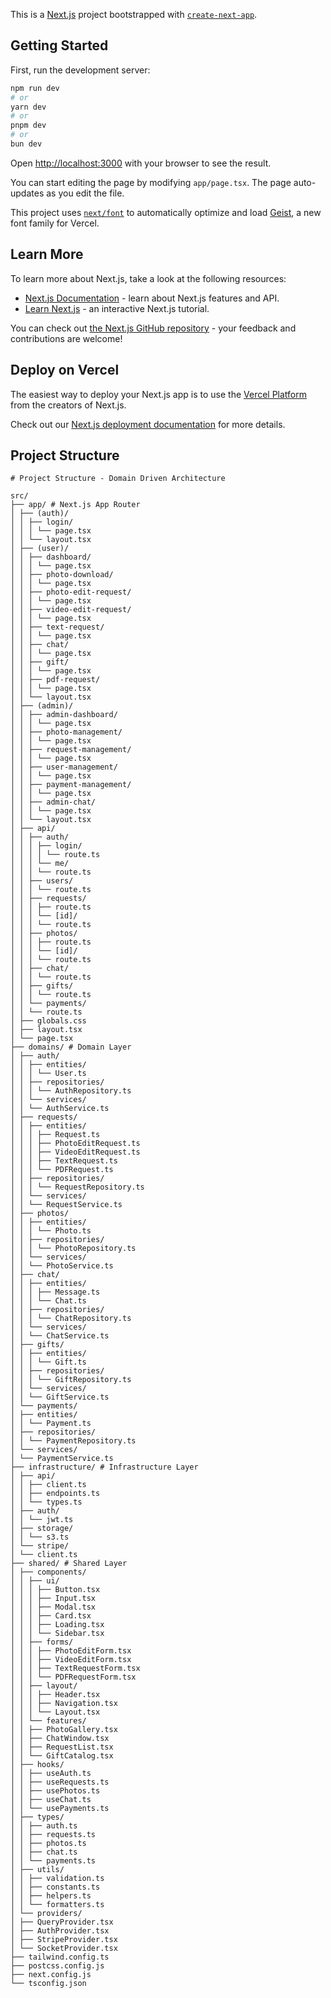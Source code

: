 This is a [Next.js](https://nextjs.org) project bootstrapped with [`create-next-app`](https://nextjs.org/docs/app/api-reference/cli/create-next-app).

## Getting Started

First, run the development server:

```bash
npm run dev
# or
yarn dev
# or
pnpm dev
# or
bun dev
```

Open [http://localhost:3000](http://localhost:3000) with your browser to see the result.

You can start editing the page by modifying `app/page.tsx`. The page auto-updates as you edit the file.

This project uses [`next/font`](https://nextjs.org/docs/app/building-your-application/optimizing/fonts) to automatically optimize and load [Geist](https://vercel.com/font), a new font family for Vercel.

## Learn More

To learn more about Next.js, take a look at the following resources:

- [Next.js Documentation](https://nextjs.org/docs) - learn about Next.js features and API.
- [Learn Next.js](https://nextjs.org/learn) - an interactive Next.js tutorial.

You can check out [the Next.js GitHub repository](https://github.com/vercel/next.js) - your feedback and contributions are welcome!

## Deploy on Vercel

The easiest way to deploy your Next.js app is to use the [Vercel Platform](https://vercel.com/new?utm_medium=default-template&filter=next.js&utm_source=create-next-app&utm_campaign=create-next-app-readme) from the creators of Next.js.

Check out our [Next.js deployment documentation](https://nextjs.org/docs/app/building-your-application/deploying) for more details.

## Project Structure

```
# Project Structure - Domain Driven Architecture

```

```
src/
├── app/ # Next.js App Router
│ ├── (auth)/
│ │ ├── login/
│ │ │ └── page.tsx
│ │ └── layout.tsx
│ ├── (user)/
│ │ ├── dashboard/
│ │ │ └── page.tsx
│ │ ├── photo-download/
│ │ │ └── page.tsx
│ │ ├── photo-edit-request/
│ │ │ └── page.tsx
│ │ ├── video-edit-request/
│ │ │ └── page.tsx
│ │ ├── text-request/
│ │ │ └── page.tsx
│ │ ├── chat/
│ │ │ └── page.tsx
│ │ ├── gift/
│ │ │ └── page.tsx
│ │ ├── pdf-request/
│ │ │ └── page.tsx
│ │ └── layout.tsx
│ ├── (admin)/
│ │ ├── admin-dashboard/
│ │ │ └── page.tsx
│ │ ├── photo-management/
│ │ │ └── page.tsx
│ │ ├── request-management/
│ │ │ └── page.tsx
│ │ ├── user-management/
│ │ │ └── page.tsx
│ │ ├── payment-management/
│ │ │ └── page.tsx
│ │ ├── admin-chat/
│ │ │ └── page.tsx
│ │ └── layout.tsx
│ ├── api/
│ │ ├── auth/
│ │ │ ├── login/
│ │ │ │ └── route.ts
│ │ │ └── me/
│ │ │ └── route.ts
│ │ ├── users/
│ │ │ └── route.ts
│ │ ├── requests/
│ │ │ ├── route.ts
│ │ │ └── [id]/
│ │ │ └── route.ts
│ │ ├── photos/
│ │ │ ├── route.ts
│ │ │ └── [id]/
│ │ │ └── route.ts
│ │ ├── chat/
│ │ │ └── route.ts
│ │ ├── gifts/
│ │ │ └── route.ts
│ │ └── payments/
│ │ └── route.ts
│ ├── globals.css
│ ├── layout.tsx
│ └── page.tsx
├── domains/ # Domain Layer
│ ├── auth/
│ │ ├── entities/
│ │ │ └── User.ts
│ │ ├── repositories/
│ │ │ └── AuthRepository.ts
│ │ └── services/
│ │ └── AuthService.ts
│ ├── requests/
│ │ ├── entities/
│ │ │ ├── Request.ts
│ │ │ ├── PhotoEditRequest.ts
│ │ │ ├── VideoEditRequest.ts
│ │ │ ├── TextRequest.ts
│ │ │ └── PDFRequest.ts
│ │ ├── repositories/
│ │ │ └── RequestRepository.ts
│ │ └── services/
│ │ └── RequestService.ts
│ ├── photos/
│ │ ├── entities/
│ │ │ └── Photo.ts
│ │ ├── repositories/
│ │ │ └── PhotoRepository.ts
│ │ └── services/
│ │ └── PhotoService.ts
│ ├── chat/
│ │ ├── entities/
│ │ │ ├── Message.ts
│ │ │ └── Chat.ts
│ │ ├── repositories/
│ │ │ └── ChatRepository.ts
│ │ └── services/
│ │ └── ChatService.ts
│ ├── gifts/
│ │ ├── entities/
│ │ │ └── Gift.ts
│ │ ├── repositories/
│ │ │ └── GiftRepository.ts
│ │ └── services/
│ │ └── GiftService.ts
│ └── payments/
│ ├── entities/
│ │ └── Payment.ts
│ ├── repositories/
│ │ └── PaymentRepository.ts
│ └── services/
│ └── PaymentService.ts
├── infrastructure/ # Infrastructure Layer
│ ├── api/
│ │ ├── client.ts
│ │ ├── endpoints.ts
│ │ └── types.ts
│ ├── auth/
│ │ └── jwt.ts
│ ├── storage/
│ │ └── s3.ts
│ └── stripe/
│ └── client.ts
├── shared/ # Shared Layer
│ ├── components/
│ │ ├── ui/
│ │ │ ├── Button.tsx
│ │ │ ├── Input.tsx
│ │ │ ├── Modal.tsx
│ │ │ ├── Card.tsx
│ │ │ ├── Loading.tsx
│ │ │ └── Sidebar.tsx
│ │ ├── forms/
│ │ │ ├── PhotoEditForm.tsx
│ │ │ ├── VideoEditForm.tsx
│ │ │ ├── TextRequestForm.tsx
│ │ │ └── PDFRequestForm.tsx
│ │ ├── layout/
│ │ │ ├── Header.tsx
│ │ │ ├── Navigation.tsx
│ │ │ └── Layout.tsx
│ │ └── features/
│ │ ├── PhotoGallery.tsx
│ │ ├── ChatWindow.tsx
│ │ ├── RequestList.tsx
│ │ └── GiftCatalog.tsx
│ ├── hooks/
│ │ ├── useAuth.ts
│ │ ├── useRequests.ts
│ │ ├── usePhotos.ts
│ │ ├── useChat.ts
│ │ └── usePayments.ts
│ ├── types/
│ │ ├── auth.ts
│ │ ├── requests.ts
│ │ ├── photos.ts
│ │ ├── chat.ts
│ │ └── payments.ts
│ ├── utils/
│ │ ├── validation.ts
│ │ ├── constants.ts
│ │ ├── helpers.ts
│ │ └── formatters.ts
│ └── providers/
│ ├── QueryProvider.tsx
│ ├── AuthProvider.tsx
│ ├── StripeProvider.tsx
│ └── SocketProvider.tsx
├── tailwind.config.ts
├── postcss.config.js
├── next.config.js
└── tsconfig.json

```
